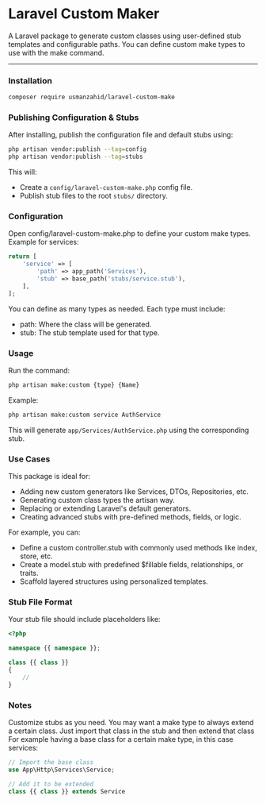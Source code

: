 # Laravel Custom Maker

A Laravel package to generate custom classes using user-defined stub templates and configurable paths. 
You can define custom make types to use with the make command.

---

### Installation

```bash
composer require usmanzahid/laravel-custom-make
```
### Publishing Configuration & Stubs
After installing, publish the configuration file and default stubs using:

```bash
php artisan vendor:publish --tag=config
php artisan vendor:publish --tag=stubs
```

This will:
- Create a `config/laravel-custom-make.php` config file.
- Publish stub files to the root `stubs/` directory.

### Configuration
Open config/laravel-custom-make.php to define your custom make types. Example for services:

```php
return [
    'service' => [
        'path' => app_path('Services'),
        'stub' => base_path('stubs/service.stub'),
    ],
];
```
You can define as many types as needed. Each type must include:

- path: Where the class will be generated.
- stub: The stub template used for that type.

### Usage
Run the command:

```bash
php artisan make:custom {type} {Name}
```
Example:
```bash
php artisan make:custom service AuthService
```
This will generate `app/Services/AuthService.php` using the corresponding stub.

### Use Cases

This package is ideal for:

- Adding new custom generators like Services, DTOs, Repositories, etc.
- Generating custom class types the artisan way.
- Replacing or extending Laravel's default generators.
- Creating advanced stubs with pre-defined methods, fields, or logic.

For example, you can:

- Define a custom controller.stub with commonly used methods like index, store, etc.
- Create a model.stub with predefined $fillable fields, relationships, or traits.
- Scaffold layered structures using personalized templates.

### Stub File Format
Your stub file should include placeholders like:

```php
<?php

namespace {{ namespace }};

class {{ class }}
{
    //
}
```

### Notes
Customize stubs as you need. You may want a make type to always extend a certain class.
Just import that class in the stub and then extend that class For example having a base
class for a certain make type, in this case services:
```php
// Import the base class
use App\Http\Services\Service;

// Add it to be extended
class {{ class }} extends Service
```






